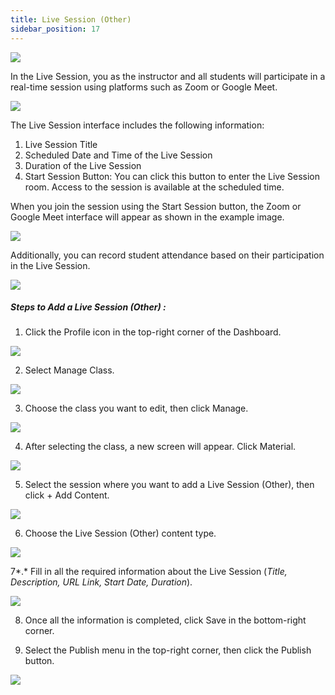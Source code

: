 ```yaml
---
title: Live Session (Other)
sidebar_position: 17
---
```

![](/img/degree-lecture-ls-other-3.jpg)

In the Live Session, you as the instructor and all students will participate in a real-time session using platforms such as Zoom or Google Meet.

![](/img/livesession_1.jpg)

The Live Session interface includes the following information:

1. Live Session Title
2. Scheduled Date and Time of the Live Session
3. Duration of the Live Session
4. Start Session Button: You can click this button to enter the Live Session room. Access to the session is available at the scheduled time.

When you join the session using the Start Session button, the Zoom or Google Meet interface will appear as shown in the example image.

![](/img/livesession_2.jpg)

Additionally, you can record student attendance based on their participation in the Live Session.

![](/img/livesession_3.jpg)

##### **Steps to Add a Live Session (Other) :**

1. Click the Profile icon in the top-right corner of the Dashboard.

![](/img/articlee-1.jpg)

2. Select Manage Class.

![](/img/articlee-2.jpg)

3. Choose the class you want to edit, then click Manage.

![](/img/articlee-3.jpg)

4. After selecting the class, a new screen will appear. Click Material.

![](/img/articlee-4.jpg)

5. Select the session where you want to add a Live Session (Other), then click + Add Content.

![](/img/articlee-5.jpg)

6. Choose the Live Session (Other) content type.

![](/img/livesession_6.jpg)

7*.* Fill in all the required information about the Live Session (*Title, Description, URL Link, Start Date, Duration*).

![](/img/livesession_7.jpg)

8. Once all the information is completed, click Save in the bottom-right corner.

9. Select the Publish menu in the top-right corner, then click the Publish button.

![](/img/degree-lecture-publish.jpg)
